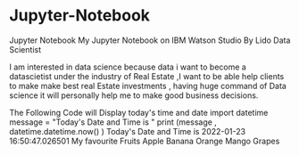 # Jupyter-Notebook
Jupyter Notebook
My Jupyter Notebook on IBM Watson Studio
By Lido
Data Scientist

I am interested in data science because data i want to become a datascietist under the industry of Real Estate ,I want to be able help clients to make make best real Estate investments , having huge command of Data science it will personally help me to make good business decisions.

The Following Code will Display today's time and date
import datetime 
message = "Today's Date and Time is " 
print (message , datetime.datetime.now() )
Today's Date and Time is  2022-01-23 16:50:47.026501
My favourite Fruits
Apple
Banana
Orange
Mango
Grapes
